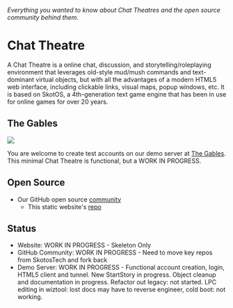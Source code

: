 *Everything you wanted to know about Chat Theatres and the open source community behind them.*

# Chat Theatre

A Chat Theatre is a online chat, discussion, and storytelling/roleplaying environment that leverages old-style mud/mush commands and text-dominant virtual objects, but with all the advantages of a modern HTML5 web interface, including clickable links, visual maps, popup windows, etc. It is based on SkotOS, a 4th-generation text game engine that has been in use for online games for over 20 years.

## The Gables

![](https://login.gables.chattheatre.com/assets/gables-small.jpg)

You are welcome to create test accounts on our demo server at [The Gables](https://login.gables.chattheatre.com). This minimal Chat Theatre is functional, but a WORK IN PROGRESS. 

## Open Source

* Our GitHub open source [community](https://github.com/ChatTheatre/)
   * This static website's [repo](https://github.com/ChatTheatre/www.ChatTheatre.com)

## Status

* Website: WORK IN PROGRESS - Skeleton Only
* GitHub Community: WORK IN PROGRESS - Need to move key repos from SkotosTech and fork back
* Demo Server: WORK IN PROGRESS - Functional account creation, login, HTML5 client and tunnel. New StartStory in progress. Object cleanup and documentation in progress. Refactor out legacy: not started. LPC editing in wiztool: lost docs may have to reverse engineer, cold boot: not working.
